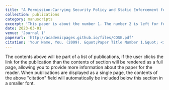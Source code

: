 ```yaml
---
title: "A Permission-Carrying Security Policy and Static Enforcement for Information Flows in Android Programs"
collection: publications
category: manuscripts
excerpt: 'This paper is about the number 1. The number 2 is left for future work.'
date: 2023-03-01
venue: 'Journal 1'
paperurl: 'http://academicpages.github.io/files/COSE.pdf'
citation: 'Your Name, You. (2009). &quot;Paper Title Number 1.&quot; <i>Journal 1</i>. 1(1).'
---
```


The contents above will be part of a list of publications, if the user clicks the link for the publication than the contents of section will be rendered as a full page, allowing you to provide more information about the paper for the reader. When publications are displayed as a single page, the contents of the above "citation" field will automatically be included below this section in a smaller font.
